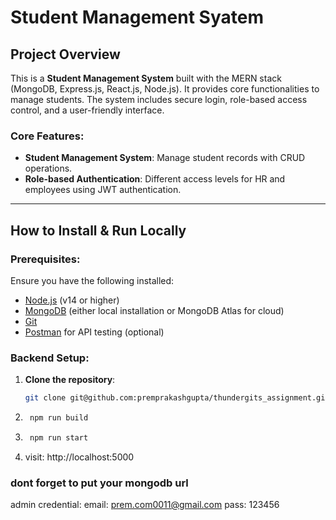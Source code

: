# Student Management Syatem

## Project Overview
This is a **Student Management System** built with the MERN stack (MongoDB, Express.js, React.js, Node.js). It provides core functionalities to manage students. The system includes secure login, role-based access control, and a user-friendly interface.

### Core Features:
- **Student Management System**: Manage student records with CRUD operations.
- **Role-based Authentication**: Different access levels for HR and employees using JWT authentication.

---

## How to Install & Run Locally

### Prerequisites:
Ensure you have the following installed:
- [Node.js](https://nodejs.org/) (v14 or higher)
- [MongoDB](https://www.mongodb.com/) (either local installation or MongoDB Atlas for cloud)
- [Git](https://git-scm.com/)
- [Postman](https://www.postman.com/) for API testing (optional)

### Backend Setup:
1. **Clone the repository**:
   ```bash
   git clone git@github.com:premprakashgupta/thundergits_assignment.git

2. ```bash
    npm run build
3. ```bash
    npm run start
4. visit: http://localhost:5000


### dont forget to put your mongodb url


admin credential: email: prem.com0011@gmail.com pass: 123456
